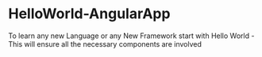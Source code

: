# HelloWorld-AngularApp
 To learn any new Language or any New Framework start with Hello World - This will ensure all the necessary components are  involved

